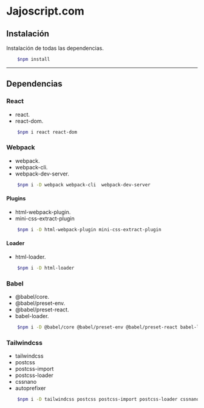 # Jajoscript.com

## Instalación

Instalación de todas las dependencias.

```bash
    $npm install
```

---

## Dependencias

### React

-  react.
-  react-dom.

```bash
    $npm i react react-dom
```

### Webpack

-  webpack.
-  webpack-cli.
-  webpack-dev-server.

```bash
    $npm i -D webpack webpack-cli  webpack-dev-server
```

#### Plugins

-  html-webpack-plugin.
-  mini-css-extract-plugin

```bash
    $npm i -D html-webpack-plugin mini-css-extract-plugin
```

#### Loader

-  html-loader.

```bash
    $npm i -D html-loader
```

### Babel

-  @babel/core.
-  @babel/preset-env.
-  @babel/preset-react.
-  babel-loader.

```bash
    $npm i -D @babel/core @babel/preset-env @babel/preset-react babel-loader
```

### Tailwindcss

-  tailwindcss
-  postcss
-  postcss-import
-  postcss-loader
-  cssnano
-  autoprefixer

```bash
    $npm i -D tailwindcss postcss postcss-import postcss-loader cssnano autoprefixer
```
